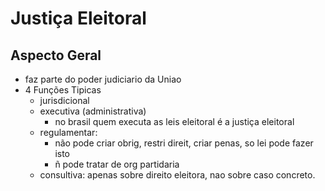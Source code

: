 # Justiça Eleitoral 

## Aspecto Geral

- faz parte do poder judiciario da Uniao
- 4 Funções Tipicas
  - jurisdicional
  - executiva (administrativa)
    - no brasil quem executa as leis eleitoral é a justiça eleitoral
  - regulamentar: 
    - não pode criar obrig, restri direit, criar penas, so lei pode fazer isto
    - ñ pode tratar de org partidaria
  - consultiva: apenas sobre direito eleitora, nao sobre caso concreto.